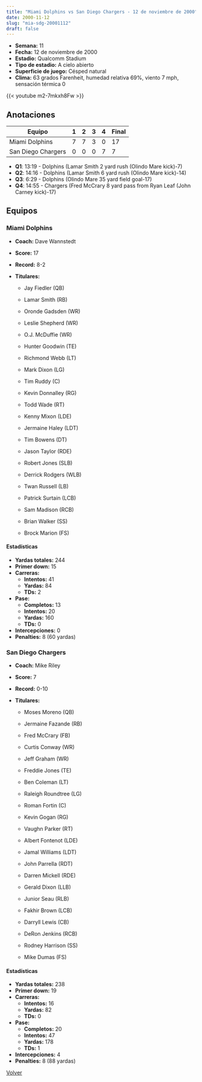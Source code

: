 ```yaml
---
title: "Miami Dolphins vs San Diego Chargers - 12 de noviembre de 2000"
date: 2000-11-12
slug: "mia-sdg-20001112"
draft: false
---
```


- **Semana:** 11
- **Fecha:** 12 de noviembre de 2000
- **Estadio:** Qualcomm Stadium
- **Tipo de estadio:** A cielo abierto
- **Superficie de juego:** Césped natural
- **Clima:** 63 grados Farenheit, humedad relativa 69%, viento 7 mph, sensación térmica 0


{{< youtube m2-7mkxh8Fw >}}


## Anotaciones
| Equipo | 1 | 2 | 3 | 4 | Final |
|--------|---|---|---|---|-------|
| Miami Dolphins  | 7 | 7 | 3 | 0  | 17 |
| San Diego Chargers  | 0 | 0 | 0 | 7  | 7 |
- **Q1**: 13:19 - Dolphins (Lamar Smith 2 yard rush (Olindo Mare kick)-7)
- **Q2**: 14:16 - Dolphins (Lamar Smith 6 yard rush (Olindo Mare kick)-14)
- **Q3**: 6:29 - Dolphins (Olindo Mare 35 yard field goal-17)
- **Q4**: 14:55 - Chargers (Fred McCrary 8 yard pass from Ryan Leaf (John Carney kick)-17)


## Equipos


### Miami Dolphins
* **Coach:** Dave Wannstedt
* **Score:** 17
* **Record:** 8-2
* **Titulares:** 

  * Jay Fiedler (QB) 

  * Lamar Smith (RB) 

  * Oronde Gadsden (WR) 

  * Leslie Shepherd (WR) 

  * O.J. McDuffie (WR) 

  * Hunter Goodwin (TE) 

  * Richmond Webb (LT) 

  * Mark Dixon (LG) 

  * Tim Ruddy (C) 

  * Kevin Donnalley (RG) 

  * Todd Wade (RT) 

  * Kenny Mixon (LDE) 

  * Jermaine Haley (LDT) 

  * Tim Bowens (DT) 

  * Jason Taylor (RDE) 

  * Robert Jones (SLB) 

  * Derrick Rodgers (WLB) 

  * Twan Russell (LB) 

  * Patrick Surtain (LCB) 

  * Sam Madison (RCB) 

  * Brian Walker (SS) 

  * Brock Marion (FS) 

#### Estadísticas
* **Yardas totales:** 244
* **Primer down:** 15
* **Carreras:**
  * **Intentos:** 41
  * **Yardas:** 84
  * **TDs:** 2
* **Pase:**
  * **Completos:** 13
  * **Intentos:** 20
  * **Yardas:** 160
  * **TDs:** 0
* **Intercepciones:** 0
* **Penalties:** 8 (60 yardas)

### San Diego Chargers
* **Coach:** Mike Riley
* **Score:** 7
* **Record:** 0-10
* **Titulares:** 

  * Moses Moreno (QB) 

  * Jermaine Fazande (RB) 

  * Fred McCrary (FB) 

  * Curtis Conway (WR) 

  * Jeff Graham (WR) 

  * Freddie Jones (TE) 

  * Ben Coleman (LT) 

  * Raleigh Roundtree (LG) 

  * Roman Fortin (C) 

  * Kevin Gogan (RG) 

  * Vaughn Parker (RT) 

  * Albert Fontenot (LDE) 

  * Jamal Williams (LDT) 

  * John Parrella (RDT) 

  * Darren Mickell (RDE) 

  * Gerald Dixon (LLB) 

  * Junior Seau (RLB) 

  * Fakhir Brown (LCB) 

  * Darryll Lewis (CB) 

  * DeRon Jenkins (RCB) 

  * Rodney Harrison (SS) 

  * Mike Dumas (FS) 

#### Estadísticas
* **Yardas totales:** 238
* **Primer down:** 19
* **Carreras:**
  * **Intentos:** 16
  * **Yardas:** 82
  * **TDs:** 0
* **Pase:**
  * **Completos:** 20
  * **Intentos:** 47
  * **Yardas:** 178
  * **TDs:** 1
* **Intercepciones:** 4
* **Penalties:** 8 (88 yardas)


[Volver](/historia/2000)
